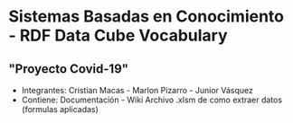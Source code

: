 # Sistemas Basadas en Conocimiento - RDF Data Cube Vocabulary

## "Proyecto Covid-19"  

* Integrantes: Cristian Macas - Marlon Pizarro - Junior Vásquez
* Contiene:
Documentación - Wiki
Archivo .xlsm de como extraer datos (formulas aplicadas)
